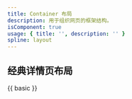 ```yaml
---
title: Container 布局
description: 用于组织网页的框架结构。
isComponent: true
usage: { title: '', description: '' }
spline: layout
---
```


## 经典详情页布局
{{ basic }}